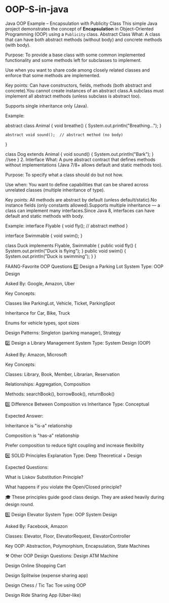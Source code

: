 # OOP-S-in-java
Java OOP Example – Encapsulation with Publicity Class  This simple Java project demonstrates the concept of **Encapsulation** in Object-Oriented Programming (OOP) using a `Publicity` class.
 Abstract Class
What: A class that can have both abstract methods (without body) and concrete methods (with body).

Purpose: To provide a base class with some common implemented functionality and some methods left for subclasses to implement.

Use when you want to share code among closely related classes and enforce that some methods are implemented.

Key points:
Can have constructors, fields, methods (both abstract and concrete).You cannot create instances of an abstract class.A subclass must implement all abstract methods (unless subclass is abstract too).

Supports single inheritance only (Java).

Example:

abstract class Animal {
    void breathe() {
        System.out.println("Breathing...");
    }

    abstract void sound();  // abstract method (no body)
}

class Dog extends Animal {
    void sound() {
        System.out.println("Bark");
    }
    //see
}
2. Interface
What: A pure abstract contract that defines methods without implementations (Java 7/8+ allows default and static methods too).

Purpose: To specify what a class should do but not how.

Use when: You want to define capabilities that can be shared across unrelated classes (multiple inheritance of type).

Key points:
All methods are abstract by default (unless default/static).No instance fields (only constants allowed).Supports multiple inheritance — a class can implement many interfaces.Since Java 8, interfaces can have default and static methods with body.

Example:
interface Flyable {
    void fly();  // abstract method
}

interface Swimmable {
    void swim();
}

class Duck implements Flyable, Swimmable {
    public void fly() {
        System.out.println("Duck is flying");
    }
    public void swim() {
        System.out.println("Duck is swimming");
    }
}



FAANG-Favorite OOP Questions
1️⃣ Design a Parking Lot System
Type: OOP Design

Asked By: Google, Amazon, Uber

Key Concepts:

Classes like ParkingLot, Vehicle, Ticket, ParkingSpot

Inheritance for Car, Bike, Truck

Enums for vehicle types, spot sizes

Design Patterns: Singleton (parking manager), Strategy

2️⃣ Design a Library Management System
Type: System Design (OOP)

Asked By: Amazon, Microsoft

Key Concepts:

Classes: Library, Book, Member, Librarian, Reservation

Relationships: Aggregation, Composition

Methods: searchBook(), borrowBook(), returnBook()

3️⃣ Difference Between Composition vs Inheritance
Type: Conceptual

Expected Answer:

Inheritance is "is-a" relationship

Composition is "has-a" relationship

Prefer composition to reduce tight coupling and increase flexibility

4️⃣ SOLID Principles Explanation
Type: Deep Theoretical + Design

Expected Questions:

What is Liskov Substitution Principle?

What happens if you violate the Open/Closed principle?

🎓 These principles guide good class design. They are asked heavily during design round.

5️⃣ Design Elevator System
Type: OOP System Design

Asked By: Facebook, Amazon

Classes: Elevator, Floor, ElevatorRequest, ElevatorController

Key OOP: Abstraction, Polymorphism, Encapsulation, State Machines

⚒️ Other OOP Design Questions:
Design ATM Machine

Design Online Shopping Cart

Design Splitwise (expense sharing app)

Design Chess / Tic Tac Toe using OOP

Design Ride Sharing App (Uber-like)
